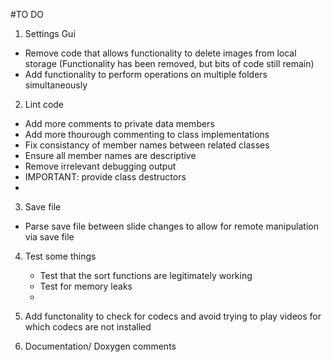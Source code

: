 #TO DO

1) Settings Gui
  - Remove code that allows
    functionality to delete
    images from local storage
    (Functionality has been removed,
    but bits of code still remain)
  - Add functionality to perform operations
    on multiple folders simultaneously

2) Lint code
  - Add more comments to private data members
  - Add more thourough commenting to class
    implementations
  - Fix consistancy of member names between
    related classes
  - Ensure all member names are descriptive
  - Remove irrelevant debugging output
  - IMPORTANT: provide class destructors
  - 
3) Save file
  - Parse save file between slide changes
    to allow for remote manipulation via save file

4) Test some things
   - Test that the sort functions are
     legitimately working
   - Test for memory leaks
   - 
5) Add functonality to check for codecs and
   avoid trying to play videos for which codecs
   are not installed

6) Documentation/ Doxygen comments


